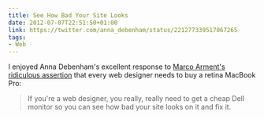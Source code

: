 ```yaml
---
title: See How Bad Your Site Looks
date: 2012-07-07T22:51:50+01:00
link: https://twitter.com/anna_debenham/status/221277339517067265
tags:
- Web
---
```

I enjoyed Anna Debenham's excellent response to [Marco Arment's ridiculous assertion][1] that every web designer needs to buy a retina MacBook Pro:

> If you're a web designer, you really, really need to get a cheap Dell monitor so you can see how bad your site looks on it and fix it.

[1]: https://twitter.com/marcoarment/status/220968507117015040
